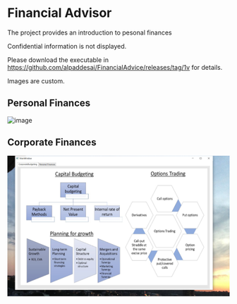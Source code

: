 # Financial Advisor

The project provides an introduction to pesonal finances

Confidential information is not displayed.

Please download the executable in https://github.com/alpaddesai/FinancialAdvice/releases/tag/1v for details.

Images are custom.


## Personal Finances
![image]()

## Corporate Finances
![image](CorporateBudgeting.png)
